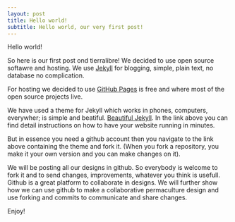 ```yaml
---
layout: post
title: Hello world!
subtitle: Hello world, our very first post!
---
```


Hello world!

So here is our first post ond tierralibre!
We decided to use open source softawre and hosting. We use [Jekyll](https://jekyllrb.com) for blogging, simple, plain text, no database no complication.

For hosting we decided to use [GitHub Pages](https://github.com) is free and where most of the open source projects live.

We have used a theme for Jekyll which works in phones, computers, everywher; is simple and beatiful. [Beautiful Jekyll](https://github.com/daattali/beautiful-jekyll#readme).
In the link above you can find detail instructions on how to have your website running in minutes.

But in essence you need a github account then you navigate to the link above containing the theme and fork it. (When you fork a repository, you make it your own version and you can make changes on it).

We will be posting all our designs in github. So everybody is welcome to fork it and to send changes, improvements, whatever you think is usefull. Github is a great platform to collaborate in designs. 
We will further show how we can use github to make a collaborative permaculture design and use forking and commits to communicate and share changes.

Enjoy!



